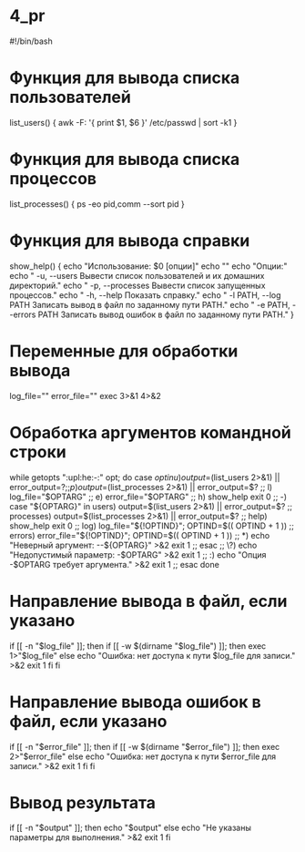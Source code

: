 # 4_pr
#!/bin/bash

# Функция для вывода списка пользователей
list_users() {
    awk -F: '{ print $1, $6 }' /etc/passwd | sort -k1
}

# Функция для вывода списка процессов
list_processes() {
    ps -eo pid,comm --sort pid
}

# Функция для вывода справки
show_help() {
    echo "Использование: $0 [опции]"
    echo ""
    echo "Опции:"
    echo "  -u, --users          Вывести список пользователей и их домашних директорий."
    echo "  -p, --processes      Вывести список запущенных процессов."
    echo "  -h, --help           Показать справку."
    echo "  -l PATH, --log PATH  Записать вывод в файл по заданному пути PATH."
    echo "  -e PATH, --errors PATH  Записать вывод ошибок в файл по заданному пути PATH."
}

# Переменные для обработки вывода
log_file=""
error_file=""
exec 3>&1 4>&2

# Обработка аргументов командной строки
while getopts ":upl:he:-:" opt; do
    case $opt in
        u)
            output=$(list_users 2>&1) || error_output=$?
            ;;
        p)
            output=$(list_processes 2>&1) || error_output=$?
            ;;
        l)
            log_file="$OPTARG"
            ;;
        e)
            error_file="$OPTARG"
            ;;
        h)
            show_help
            exit 0
            ;;
        -)
            case "${OPTARG}" in
                users)
                    output=$(list_users 2>&1) || error_output=$?
                    ;;
                processes)
                    output=$(list_processes 2>&1) || error_output=$?
                    ;;
                help)
                    show_help
                    exit 0
                    ;;
                log)
                    log_file="${!OPTIND}"; OPTIND=$(( OPTIND + 1 ))
                    ;;
                errors)
                    error_file="${!OPTIND}"; OPTIND=$(( OPTIND + 1 ))
                    ;;
                *)
                    echo "Неверный аргумент: --${OPTARG}" >&2
                    exit 1
                    ;;
            esac
            ;;
        \?)
            echo "Недопустимый параметр: -$OPTARG" >&2
            exit 1
            ;;
        :)
            echo "Опция -$OPTARG требует аргумента." >&2
            exit 1
            ;;
    esac
done

# Направление вывода в файл, если указано
if [[ -n "$log_file" ]]; then
    if [[ -w $(dirname "$log_file") ]]; then
        exec 1>"$log_file"
    else
        echo "Ошибка: нет доступа к пути $log_file для записи." >&2
        exit 1
    fi
fi

# Направление вывода ошибок в файл, если указано
if [[ -n "$error_file" ]]; then
    if [[ -w $(dirname "$error_file") ]]; then
        exec 2>"$error_file"
    else
        echo "Ошибка: нет доступа к пути $error_file для записи." >&2
        exit 1
    fi
fi

# Вывод результата
if [[ -n "$output" ]]; then
    echo "$output"
else
    echo "Не указаны параметры для выполнения." >&2
    exit 1
fi
